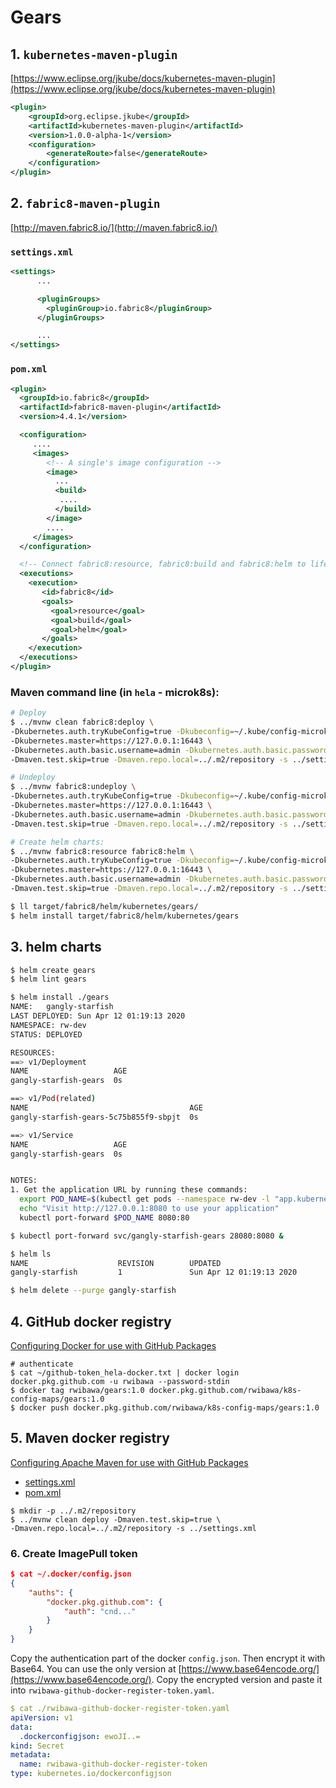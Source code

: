 # Gears

## 1. `kubernetes-maven-plugin`
[https://www.eclipse.org/jkube/docs/kubernetes-maven-plugin](https://www.eclipse.org/jkube/docs/kubernetes-maven-plugin)

```xml
<plugin>
    <groupId>org.eclipse.jkube</groupId>
    <artifactId>kubernetes-maven-plugin</artifactId>
    <version>1.0.0-alpha-1</version>
    <configuration>
        <generateRoute>false</generateRoute>
    </configuration>
</plugin>
```

## 2. `fabric8-maven-plugin`
[http://maven.fabric8.io/](http://maven.fabric8.io/)

### `settings.xml`
```xml
<settings>
      ...

      <pluginGroups>
        <pluginGroup>io.fabric8</pluginGroup>
      </pluginGroups>

      ...
</settings>
```

### `pom.xml`
```xml
<plugin>
  <groupId>io.fabric8</groupId>
  <artifactId>fabric8-maven-plugin</artifactId>
  <version>4.4.1</version>

  <configuration>
     ....
     <images>
        <!-- A single's image configuration -->
        <image>
          ...
          <build>
           ....
          </build>
        </image>
        ....
     </images>
  </configuration>

  <!-- Connect fabric8:resource, fabric8:build and fabric8:helm to lifecycle phases -->
  <executions>
    <execution>
       <id>fabric8</id>
       <goals>
         <goal>resource</goal>
         <goal>build</goal>
         <goal>helm</goal>
       </goals>
    </execution>
  </executions>
</plugin>
```

### Maven command line (in `hela` - microk8s):
```sh
# Deploy
$ ../mvnw clean fabric8:deploy \
-Dkubernetes.auth.tryKubeConfig=true -Dkubeconfig=~/.kube/config-microk8s:~/.kube/config-microk8s-dev \
-Dkubernetes.master=https://127.0.0.1:16443 \
-Dkubernetes.auth.basic.username=admin -Dkubernetes.auth.basic.password=<password> \
-Dmaven.test.skip=true -Dmaven.repo.local=../.m2/repository -s ../settings.xml

# Undeploy
$ ../mvnw fabric8:undeploy \
-Dkubernetes.auth.tryKubeConfig=true -Dkubeconfig=~/.kube/config-microk8s:~/.kube/config-microk8s-dev \
-Dkubernetes.master=https://127.0.0.1:16443 \
-Dkubernetes.auth.basic.username=admin -Dkubernetes.auth.basic.password=<password> \
-Dmaven.test.skip=true -Dmaven.repo.local=../.m2/repository -s ../settings.xml

# Create helm charts:
$ ../mvnw fabric8:resource fabric8:helm \
-Dkubernetes.auth.tryKubeConfig=true -Dkubeconfig=~/.kube/config-microk8s:~/.kube/config-microk8s-dev \
-Dkubernetes.master=https://127.0.0.1:16443 \
-Dkubernetes.auth.basic.username=admin -Dkubernetes.auth.basic.password=<password> \
-Dmaven.test.skip=true -Dmaven.repo.local=../.m2/repository -s ../settings.xml

$ ll target/fabric8/helm/kubernetes/gears/
$ helm install target/fabric8/helm/kubernetes/gears
```

## 3. helm charts
```sh
$ helm create gears
$ helm lint gears

$ helm install ./gears
NAME:   gangly-starfish
LAST DEPLOYED: Sun Apr 12 01:19:13 2020
NAMESPACE: rw-dev
STATUS: DEPLOYED

RESOURCES:
==> v1/Deployment
NAME                   AGE
gangly-starfish-gears  0s

==> v1/Pod(related)
NAME                                    AGE
gangly-starfish-gears-5c75b855f9-sbpjt  0s

==> v1/Service
NAME                   AGE
gangly-starfish-gears  0s


NOTES:
1. Get the application URL by running these commands:
  export POD_NAME=$(kubectl get pods --namespace rw-dev -l "app.kubernetes.io/name=gears,app.kubernetes.io/instance=gangly-starfish" -o jsonpath="{.items[0].metadata.name}")
  echo "Visit http://127.0.0.1:8080 to use your application"
  kubectl port-forward $POD_NAME 8080:80

$ kubectl port-forward svc/gangly-starfish-gears 28080:8080 &

$ helm ls
NAME                    REVISION        UPDATED                         STATUS          CHART                   APP VERSION     NAMESPACE
gangly-starfish         1               Sun Apr 12 01:19:13 2020        DEPLOYED        gears-0.1.0             1.0             rw-dev   

$ helm delete --purge gangly-starfish
```

## 4. GitHub docker registry
[Configuring Docker for use with GitHub Packages](https://help.github.com/en/packages/using-github-packages-with-your-projects-ecosystem/configuring-docker-for-use-with-github-packages)
```shell script
# authenticate
$ cat ~/github-token_hela-docker.txt | docker login docker.pkg.github.com -u rwibawa --password-stdin
$ docker tag rwibawa/gears:1.0 docker.pkg.github.com/rwibawa/k8s-config-maps/gears:1.0
$ docker push docker.pkg.github.com/rwibawa/k8s-config-maps/gears:1.0
```

## 5. Maven docker registry
[Configuring Apache Maven for use with GitHub Packages](https://help.github.com/en/packages/using-github-packages-with-your-projects-ecosystem/configuring-apache-maven-for-use-with-github-packages)
* [settings.xml](../settings.xml)
* [pom.xml](./pom.xml)
```shell script
$ mkdir -p ../.m2/repository
$ ../mvnw clean deploy -Dmaven.test.skip=true \
-Dmaven.repo.local=../.m2/repository -s ../settings.xml
```

### 6. Create ImagePull token
```json
$ cat ~/.docker/config.json
{
	"auths": {
		"docker.pkg.github.com": {
			"auth": "cnd..."
		}
	}
}
```
Copy the authentication part of the docker `config.json`. Then encrypt it with Base64. You can use the only version at [https://www.base64encode.org/](https://www.base64encode.org/).
Copy the encrypted version and paste it into `rwibawa-github-docker-register-token.yaml`.
```yaml
$ cat ./rwibawa-github-docker-register-token.yaml
apiVersion: v1
data:
  .dockerconfigjson: ewoJI..=
kind: Secret
metadata:
  name: rwibawa-github-docker-register-token
type: kubernetes.io/dockerconfigjson
```
